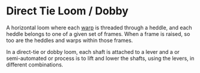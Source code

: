 # Direct Tie Loom / Dobby 

A horizontal loom where each [warp](warp) is threaded through a heddle, and each heddle belongs to one of a given set of frames. When a frame is raised, so too are the heddles and warps within those frames. 

In a direct-tie or dobby loom, each shaft is attached to a lever and a or semi-automated  or  process is to lift and lower the shafts, using the levers, in different combinations. 

